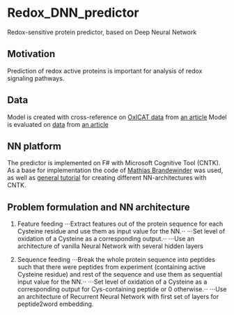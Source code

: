 # Redox_DNN_predictor
Redox-sensitive protein predictor, based on Deep Neural Network

## Motivation
Prediction of redox active proteins is important for analysis of redox signaling pathways.

## Data
Model is created with cross-reference on [OxICAT data](https://panoramaweb.org/project/Panorama%20Public/2018/Warscheid%20Lab%20-%20yeast_oxICAT/begin.view?) from [an article](https://www.nature.com/articles/s41467-017-02694-8)
Model is evaluated on [data](https://biocomputer.bio.cuhk.edu.hk/RSCP/) from [an article](https://bmcbioinformatics.biomedcentral.com/articles/10.1186/s12859-016-1185-4)

## NN platform
The predictor is implemented on F# with Microsoft Cognitive Tool (CNTK). As a base for implementation the code of [Mathias Brandewinder](https://github.com/mathias-brandewinder/CNTK.FSharp) was used, as well as [general tutorial](https://courses.edx.org/courses/course-v1:Microsoft+DAT236x+1T2019a/course/) for creating different NN-architectures with CNTK.

## Problem formulation and NN architecture
1. Feature feeding
⋅⋅⋅Extract features out of the protein sequence for each Cysteine residue and use them as input value for the NN.⋅⋅
⋅⋅⋅Set level of oxidation of a Cysteine as a corresponding output.⋅⋅
⋅⋅⋅Use an architecture of vanilla Neural Network with several hidden layers

2. Sequence feeding
⋅⋅⋅Break the whole protein sequence into peptides such that there were peptides from experiment (containing active Cysteine residue) and rest of the sequence and use them as sequential input value for the NN.⋅⋅
⋅⋅⋅Set level of oxidation of a Cysteine as a corresponding output for Cys-containing peptide or 0 otherwise.⋅⋅
⋅⋅⋅Use an architecture of Recurrent Neural Network with first set of layers for peptide2word embedding.

